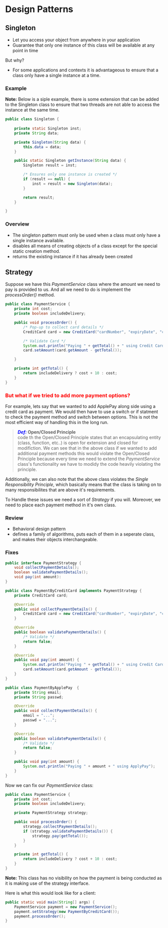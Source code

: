 # Design Patterns

## Singleton

- Let you access your object from anywhere in your application
- Guarantee that only one instance of this class will be available at any point in time

But why?

- For some applications and contexts it is advantageous to ensure that a class only have a single instance at a time.

### Example

**Note:** Below is a siple example, there is some extension that can be added to the Singleton class to ensure that two threads are not able to access the instance at the same time.

```java
public class Singleton {
	
	private static Singleton inst;
	private String data;

	private Singleton(String data) {
		this.data = data;
	}

	public static Singleton getInstance(String data) {
		Singleton result = inst;

		/* Ensures only one instance is created */
		if (result == null) {
			inst = result = new Singleton(data);
		}

		return result;
	}

}
```

### Overview

- The singleton pattern must only be used when a class must only have a single instance available.
- disables all means of creating objects of a class except for the special static creation method.
- returns the existing instance if it has already been created

## Strategy

Suppose we have this *PaymentService* class where the amount we need to pay is provided to us. And all we need to do is implement the *processOrder()* method.

```java
public class PaymentService {
	private int cost;
	private boolean includeDelivery;

	public void processOrder() {
		/* Pop-up to collect card details */
		CreditCard card = new CreditCard("cardNumber", "expiryDate", "cvv");

		/* Validate Card */
		System.out.println("Paying " + getTotal() + " using Credit Card");
		card.setAmount(card.getAmount - getTotal());

	}

	private int getTotal() {
		return includeDelivery ? cost + 10 : cost;
	}
}
```
### **<span style="color: red">But what if we tried to add more payment options?</span>**

For example, lets say that we wanted to add ApplePay along side using a credit card as payment. We would then have to use a switch or if statment to check the payment method and switch between options. This is not the most efficient way of handling this in the long run.

> ***<span style="color: blue">Def:</span>* Open/Closed Principle**  
> code th the Open/Closed Principle states that an encapsulating entity (class, function, etc..) is open for extension and closed for modifiction. We can see that in the above class if we wanted to add additional payment methods this would violate the Open/Closed Principle because every time we need to extend the *PaymentService* class's functionality we have to modidy the code heavily violating the principle.

Additionally, we can also note that the above class violates the *Single Responsibility Principle*, which basically means that the class is taking on to many responsibilites that are above it's requirements.

To Handle these issues we need a sort of *Strategy* if you will. Moreover, we need to place each payment method in it's own class.

### Review

- Behavioral design pattern
- defines a family of algorithms, puts each of them in a seperate class, and makes their objects interchangeable. 

### Fixes

```java
public interface PaymentStrategy {
	void collectPaymentDetails();
	boolean validatePaymentDetails();
	void pay(int amount):
}
```

```java
public class PaymentByCreditCard implements PaymentStrategy {
	private CreditCard card;

	@Override
	public void collectPaymentDetails() {
		CreditCard card = new CreditCard("cardNumber", "expiryDate", "cvv");
	}

	@Override
	public boolean validatePaymentDetails() {
		/* Validate */
		return false;
	}

	@Override
	public void pay(int amount) {
		System.out.println("Paying " + getTotal() + " using Credit Card");
		card.setAmount(card.getAmount - getTotal());
	}
}
```

```java
public class PaymentByApplePay  {
	private String email;
	private String passwd;

	@Override
	public void collectPaymentDetails() {
		email = "...";
		passwd = "...";
	}

	@Override
	public boolean validatePaymentDetails() {
		/* Validate */
		return false;
	}

	public void pay(int amount) {
		System.out.println("Paying " + amount + " using ApplyPay");
	}
}
```

Now we can fix our *PaymentService* class:

```java
public class PaymentService {
	private int cost;
	private boolean includeDelivery;

	private PaymentStrategy strategy;

	public void processOrder() {
		strategy.collectPaymentDetails();
		if (strategy.validatePaymentDetails()) {
			strategy.pay(getTotal());
		}
	}

	private int getTotal() {
		return includeDelivery ? cost + 10 : cost;
	}
}
```

**Note:** This class has no visibility on how the payment is being conducted as it is making use of the strategy interface.

Here is what this would look like for a client:
```java
public static void main(String[] args) {
	PaymentService payment = new PaymentService();
	payment.setStrategy(new PaymentByCreditCard());
	payment.processOrder();
}
```

